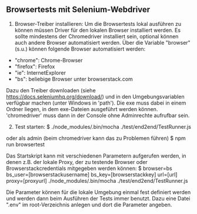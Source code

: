 ## Browsertests mit Selenium-Webdriver

1. Browser-Treiber installieren:
Um die Browsertests lokal ausführen zu können müssen Driver für den lokalen Browser installiert werden. Es sollte mindestens der Chromedriver installiert sein, optional können auch andere Browser automatisiert werden. Über die Variable "browser" (s.u.) können folgende Browser automatisiert werden:
 - "chrome": Chrome-Browser
 - "firefox": Firefox
 - "ie": InternetExplorer
 - "bs": beliebige Browser unter browserstack.com


Dazu den Treiber downloaden (siehe https://docs.seleniumhq.org/download/) und in den Umgebungsvariablen verfügbar machen (unter Windows in 'path'). Die exe muss dabei in einem Ordner liegen, in dem exe-Dateien ausgeführt werden können. 'chromedriver' muss dann in der Console ohne Adminrechte aufrufbar sein.


2. Test starten:
$ ./node_modules/.bin/mocha ./test/end2end/TestRunner.js

oder als admin (beim chromedriver kann das zu Problemen führen)
$ npm run browsertest

Das Startskript kann mit verschiedenen Parametern aufgerufen werden, in denen z.B. der lokale Proxy, der zu testende Browser oder Browserstackcredentials mitgegeben werden können:
$ browser=bs bs_user=[browserstackusername] bs_key=[browserstackkey] url=[url] proxy=[proxyurl] ./node_modules/.bin/mocha ./test/end2end/TestRunner.js

Die Parameter können für die lokale Umgebung einmal fest definiert werden und werden dann beim Ausführen der Tests immer benutzt. Dazu eine Datei ".env" im root-Verzeichnis anlegen und dort die Parameter angeben.


